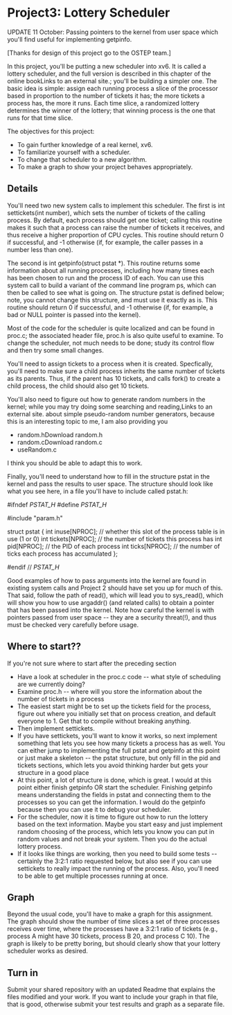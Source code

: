 # Project3: Lottery Scheduler

UPDATE 11 October: Passing pointers to the kernel from user space which you'll find useful for implementing getpinfo.

[Thanks for design of this project go to the OSTEP team.]

In this project, you'll be putting a new scheduler into xv6. It is called a lottery scheduler, and the full version is described in this chapter of the online bookLinks to an external site.; you'll be building a simpler one. The basic idea is simple: assign each running process a slice of the processor based in proportion to the number of tickets it has; the more tickets a process has, the more it runs. Each time slice, a randomized lottery determines the winner of the lottery; that winning process is the one that runs for that time slice.

The objectives for this project:

- To gain further knowledge of a real kernel, xv6.
- To familiarize yourself with a scheduler.
- To change that scheduler to a new algorithm.
- To make a graph to show your project behaves appropriately.

## Details
You'll need two new system calls to implement this scheduler. The first is int settickets(int number), which sets the number of tickets of the calling process. By default, each process should get one ticket; calling this routine makes it such that a process can raise the number of tickets it receives, and thus receive a higher proportion of CPU cycles. This routine should return 0 if successful, and -1 otherwise (if, for example, the caller passes in a number less than one).

The second is int getpinfo(struct pstat *). This routine returns some information about all running processes, including how many times each has been chosen to run and the process ID of each. You can use this system call to build a variant of the command line program ps, which can then be called to see what is going on. The structure pstat is defined below; note, you cannot change this structure, and must use it exactly as is. This routine should return 0 if successful, and -1 otherwise (if, for example, a bad or NULL pointer is passed into the kernel).

Most of the code for the scheduler is quite localized and can be found in proc.c; the associated header file, proc.h is also quite useful to examine. To change the scheduler, not much needs to be done; study its control flow and then try some small changes.

You'll need to assign tickets to a process when it is created. Specfically, you'll need to make sure a child process inherits the same number of tickets as its parents. Thus, if the parent has 10 tickets, and calls fork() to create a child process, the child should also get 10 tickets.

You'll also need to figure out how to generate random numbers in the kernel; while you may try doing some searching and reading,Links to an external site. about simple pseudo-random number generators, because this is an interesting topic to me, I am also providing you

- random.hDownload random.h
- random.cDownload random.c
- useRandom.c

I think you should be able to adapt this to work.

Finally, you'll need to understand how to fill in the structure pstat in the kernel and pass the results to user space. The structure should look like what you see here, in a file you'll have to include called pstat.h:

  #ifndef _PSTAT_H_
  #define _PSTAT_H_

  #include "param.h"

  struct pstat {
    int inuse[NPROC];   // whether this slot of the process table is in use (1 or 0)
    int tickets[NPROC]; // the number of tickets this process has
    int pid[NPROC];     // the PID of each process
    int ticks[NPROC];   // the number of ticks each process has accumulated
  };

  #endif // _PSTAT_H_

Good examples of how to pass arguments into the kernel are found in existing system calls and Project 2 should have set you up for much of this. That said, follow the path of read(), which will lead you to sys_read(), which will show you how to use argaddr() (and related calls) to obtain a pointer that has been passed into the kernel. Note how careful the kernel is with pointers passed from user space -- they are a security threat(!), and thus must be checked very carefully before usage.

## Where to start??
If you're not sure where to start after the preceding section

- Have a look at scheduler in the proc.c code -- what style of scheduling are we currently doing?
- Examine proc.h -- where will you store the information about the number of tickets in a process
- The easiest start might be to set up the tickets field for the process, figure out where you initially set that on process creation, and default everyone to 1. Get that to compile without breaking anything.
- Then implement settickets.
- If you have settickets, you'll want to know it works, so next implement something that lets you see how many tickets a process has as well. You can either jump to implementing the full pstat and getpinfo at this point or just make a skeleton -- the pstat structure, but only fill in the pid and tickets sections, which lets you avoid thinking harder but gets your structure in a good place
- At this point, a lot of structure is done, which is great. I would at this point either finish getpinfo OR start the scheduler. Finishing getpinfo means understanding the fields in pstat and connecting them to the processes so you can get the information. I would do the getpinfo because then you can use it to debug your scheduler.
- For the scheduler, now it is time to figure out how to run the lottery based on the text information. Maybe you start easy and just implement random choosing of the process, which lets you know you can put in random values and not break your system. Then you do the actual lottery process.
- If it looks like things are working, then you need to build some tests -- certainly the 3:2:1 ratio requested below,  but also see if you can use settickets to really impact the running of the process. Also, you'll need to be able to get multiple processes running at once.

## Graph
Beyond the usual code, you'll have to make a graph for this assignment. The graph should show the number of time slices a set of three processes receives over time, where the processes have a 3:2:1 ratio of tickets (e.g., process A might have 30 tickets, process B 20, and process C 10). The graph is likely to be pretty boring, but should clearly show that your lottery scheduler works as desired.

## Turn in
Submit your shared repository with an updated Readme that explains the files modified and your work. If you want to include your graph in that file, that is good, otherwise submit your test results and graph as a separate file.
